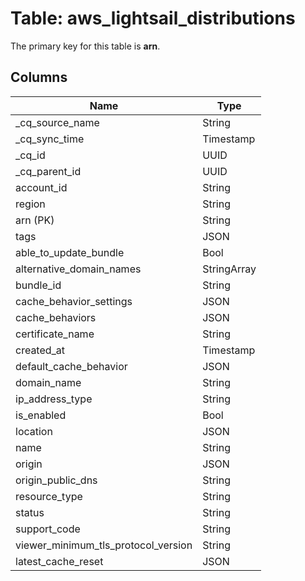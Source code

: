 # Table: aws_lightsail_distributions



The primary key for this table is **arn**.



## Columns
| Name          | Type          |
| ------------- | ------------- |
|_cq_source_name|String|
|_cq_sync_time|Timestamp|
|_cq_id|UUID|
|_cq_parent_id|UUID|
|account_id|String|
|region|String|
|arn (PK)|String|
|tags|JSON|
|able_to_update_bundle|Bool|
|alternative_domain_names|StringArray|
|bundle_id|String|
|cache_behavior_settings|JSON|
|cache_behaviors|JSON|
|certificate_name|String|
|created_at|Timestamp|
|default_cache_behavior|JSON|
|domain_name|String|
|ip_address_type|String|
|is_enabled|Bool|
|location|JSON|
|name|String|
|origin|JSON|
|origin_public_dns|String|
|resource_type|String|
|status|String|
|support_code|String|
|viewer_minimum_tls_protocol_version|String|
|latest_cache_reset|JSON|